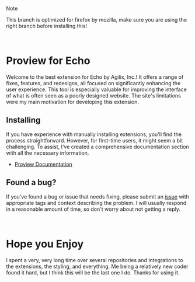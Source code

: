 > [!NOTE]
> This branch is optimized for firefox by mozilla, make sure you are using the right branch before installing this!
<br>

# Proview for Echo
Welcome to the best extension for Echo by Agilix, Inc.! It offers a range of fixes, features, and redesigns, all focused on significantly enhancing the user experience. This tool is especially valuable for improving the interface of what is often seen as a poorly designed website. The site's limitations were my main motivation for developing this extension.

## Installing
If you have experience with manually installing extensions, you'll find the process straightforward. However, for first-time users, it might seem a bit challenging. To assist, I've created a comprehensive documentation section with all the necessary information.
* [Proview Documentation](https://github.com/wo-r/proview-for-echo/wiki)

## Found a bug?
If you've found a bug or issue that needs fixing, please submit an [issue](https://github.com/wo-r/proview-for-echo/issues) with appropriate tags and context describing the problem. I will usually respond in a reasonable amount of time, so don't worry about not getting a reply.

<br>

# Hope you Enjoy
I spent a very, very long time over several repositories and integrations to the extensions, the styling, and everything. Me being a relatively new coder found it hard, but I think this will be the last one I do. Thanks for using it.
